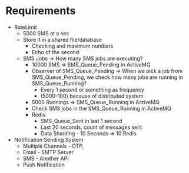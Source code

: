 
# Requirements
- RateLimit
    - 5000 SMS at a sec
    - Store it in a shared file/database
        - Checking and maximum numbers
        - Echo of the second
    - SMS Jobs -> How many SMS jobs are executing?
        - 10000 SMS => SMS_Queue_Pending in ActiveMQ
        - Observer of SMS_Queue_Pending -> When we pick a job from SMS_Queue_Pending, we check how many jobs are running in SMS_Queue_Running?
            - Every 1 second or something as frequency
            - (5000-100) because of distributed system
        - 5000 Runnings => SMS_Queue_Running in ActiveMQ
        - Check SMS jobs in the SMS_Queue_Running in ActiveMQ
        - Redis
            - SMS_Queue_Sent in last 1 second
            - Last 20 seconds, count of messages sent
            - Data Sharding -  10 Seconds => 10 Redis
- Notification Sending System
    - Multiple Channels - OTP, 
    - Email - SMTP Server
    - SMS - Another API
    - Push Notification
